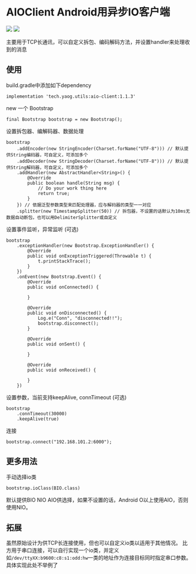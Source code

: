 # AIOClient Android用异步IO客户端
![](https://img.shields.io/bintray/v/mutoukenji/maven/aio-client)
[![](https://jitpack.io/v/mutoukenji/AIOClient.svg)](https://jitpack.io/#mutoukenji/AIOClient)

主要用于TCP长通讯，可以自定义拆包、编码解码方法，并设置handler来处理收到的消息

## 使用
build.gradle中添加如下dependency
```
implementation 'tech.yaog.utils:aio-client:1.1.3'
```

new 一个 Bootstrap
```
final Bootstrap bootstrap = new Bootstrap();
```
设置拆包器、编解码器、数据处理
```
bootstrap
    .addEncoder(new StringEncoder(Charset.forName("UTF-8"))) // 默认提供String编码器，可自定义，可添加多个
    .addDecoder(new StringDecoder(Charset.forName("UTF-8"))) // 默认提供String解码器，可自定义，可添加多个
    .addHandler(new AbstractHandler<String>() {
        @Override
        public boolean handle(String msg) {
            // Do your work thing here
            return true;
        }
    }) // 依据泛型参数类型来匹配处理器，应与解码器的类型一一对应
    .splitter(new TimestampSplitter(50)) // 拆包器，不设置的话默认为10ms无数据自动断包，也可以用DelimiterSplitter或自定义
```
设置事件监听，异常监听 (可选)
```
bootstrap
    .exceptionHandler(new Bootstrap.ExceptionHandler() {
        @Override
        public void onExceptionTriggered(Throwable t) {
            t.printStackTrace();
        }
    })
    .onEvent(new Bootstrap.Event() {
        @Override
        public void onConnected() {

        }

        @Override
        public void onDisconnected() {
            Log.e("Conn", "disconnected!!");
            bootstrap.disconnect();
        }

        @Override
        public void onSent() {

        }

        @Override
        public void onReceived() {

        }
    })
```
设置参数，当前支持keepAlive, connTimeout (可选)
```
bootstrap
    .connTimeout(30000)
    .keepAlive(true)
```
连接
```
bootstrap.connect("192.168.101.2:6000");
```

## 更多用法
手动选择io类
```
bootstrap.ioClass(BIO.class)
```
默认提供BIO NIO AIO供选择，如果不设置的话，Android O以上使用AIO，否则使用NIO。

## 拓展
虽然原始设计为供TCP长连接使用，但也可以自定义io类以适用于其他情况。
比方用于串口连接，可以自行实现一个io类，并定义如`/dev/ttyXX:b9600:c8:s1:odd:hw`一类的地址作为连接目标同时指定串口参数。
具体实现此处不举例了
